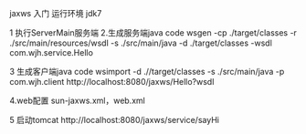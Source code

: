 jaxws 入门  运行环境 jdk7

1 执行ServerMain服务端
2.生成服务端java code
wsgen -cp ./target/classes -r ./src/main/resources/wsdl -s ./src/main/java -d ./target/classes -wsdl com.wjh.service.Hello

3 生成客户端java code
wsimport -d .//target/classes -s ./src/main/java -p com.wjh.client http://localhost:8080/jaxws/Hello?wsdl

4.web配置 sun-jaxws.xml，web.xml

5 启动tomcat
http://localhost:8080/jaxws/service/sayHi